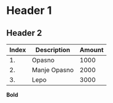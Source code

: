 # Header 1

## Header 2

Index | Description | Amount
----- | ----------- | ------
1.    | Opasno      | 1000
2.    | Manje Opasno| 2000
3.    | Lepo        | 3000

**Bold** 